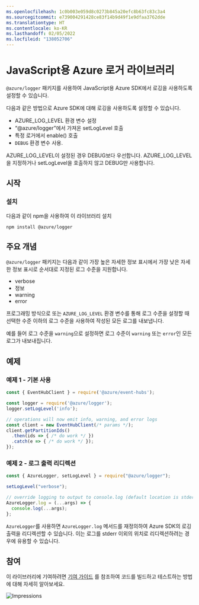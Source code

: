 ```yaml
---
ms.openlocfilehash: 1c0b003e059d8c0273b845a20efc8b63fc83c3a4
ms.sourcegitcommit: e739004291428ce83f14b9d49f1e9dfaa3762dde
ms.translationtype: HT
ms.contentlocale: ko-KR
ms.lasthandoff: 02/05/2022
ms.locfileid: "138052706"
---
```

# <a name="azure-logger-library-for-javascript"></a>JavaScript용 Azure 로거 라이브러리

`@azure/logger` 패키지를 사용하여 JavaScript용 Azure SDK에서 로깅을 사용하도록 설정할 수 있습니다.

다음과 같은 방법으로 Azure SDK에 대해 로깅을 사용하도록 설정할 수 있습니다.

- AZURE_LOG_LEVEL 환경 변수 설정
- “@azure/logger”에서 가져온 setLogLevel 호출
- 특정 로거에서 enable() 호출
- `DEBUG` 환경 변수 사용.

AZURE_LOG_LEVEL이 설정된 경우 DEBUG보다 우선합니다. AZURE_LOG_LEVEL을 지정하거나 setLogLevel을 호출하지 않고 DEBUG만 사용합니다.

## <a name="getting-started"></a>시작

### <a name="installation"></a>설치

다음과 같이 npm을 사용하여 이 라이브러리 설치

```
npm install @azure/logger
```

## <a name="key-concepts"></a>주요 개념

`@azure/logger` 패키지는 다음과 같이 가장 높은 자세한 정보 표시에서 가장 낮은 자세한 정보 표시로 순서대로 지정된 로그 수준을 지원합니다.

- verbose
- 정보
- warning
- error

프로그래밍 방식으로 또는 `AZURE_LOG_LEVEL` 환경 변수를 통해 로그 수준을 설정할 때 선택한 수준 이하의 로그 수준을 사용하여 작성된 모든 로그를 내보냅니다.

예를 들어 로그 수준을 `warning`으로 설정하면 로그 수준이 `warning` 또는 `error`인 모든 로그가 내보내집니다.

## <a name="examples"></a>예제

### <a name="example-1---basic-usage"></a>예제 1 - 기본 사용

```js
const { EventHubClient } = require('@azure/event-hubs');

const logger = require('@azure/logger');
logger.setLogLevel('info');

// operations will now emit info, warning, and error logs
const client = new EventHubClient(/* params */);
client.getPartitionIds()
  .then(ids => { /* do work */ })
  .catch(e => { /* do work */ });
});
```

### <a name="example-2---redirect-log-output"></a>예제 2 - 로그 출력 리디렉션

```js
const { AzureLogger, setLogLevel } = require("@azure/logger");

setLogLevel("verbose");

// override logging to output to console.log (default location is stderr)
AzureLogger.log = (...args) => {
  console.log(...args);
};
```

`AzureLogger`를 사용하면 `AzureLogger.log` 메서드를 재정의하여 Azure SDK의 로깅 출력을 리디렉션할 수 있습니다. 이는 로그를 stderr 이외의 위치로 리디렉션하려는 경우에 유용할 수 있습니다.

## <a name="contributing"></a>참여

이 라이브러리에 기여하려면 [기여 가이드](https://github.com/Azure/azure-sdk-for-js/blob/master/CONTRIBUTING.md) 를 참조하여 코드를 빌드하고 테스트하는 방법에 대해 자세히 알아보세요.

![Impressions](https://azure-sdk-impressions.azurewebsites.net/api/impressions/azure-sdk-for-js%2Fsdk%2Fcore%2Flogger%2FREADME.png)
